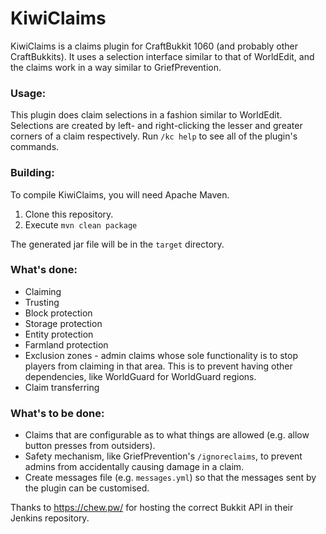 # KiwiClaims
KiwiClaims is a claims plugin for CraftBukkit 1060 (and probably other CraftBukkits). It uses a selection interface similar to that of WorldEdit, and the claims work in a way similar to GriefPrevention.

### Usage:
This plugin does claim selections in a fashion similar to WorldEdit. Selections are created by left- and right-clicking the lesser and greater corners of a claim respectively. Run `/kc help` to see all of the plugin's commands.

### Building:
To compile KiwiClaims, you will need Apache Maven.

1. Clone this repository.
2. Execute `mvn clean package`

The generated jar file will be in the `target` directory.

### What's done:
 * Claiming
 * Trusting
 * Block protection
 * Storage protection
 * Entity protection
 * Farmland protection
 * Exclusion zones - admin claims whose sole functionality is to stop players from claiming in that area. This is to prevent having other dependencies, like WorldGuard for WorldGuard regions.
 * Claim transferring

### What's to be done:
 * Claims that are configurable as to what things are allowed (e.g. allow button presses from outsiders).
 * Safety mechanism, like GriefPrevention's `/ignoreclaims`, to prevent admins from accidentally causing damage in a claim.
 * Create messages file (e.g. `messages.yml`) so that the messages sent by the plugin can be customised.

Thanks to https://chew.pw/ for hosting the correct Bukkit API in their Jenkins repository.
